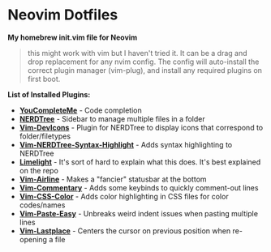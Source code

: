# Neovim Dotfiles
**My homebrew init.vim file for Neovim**
>this might work with vim but I haven't tried it.
It can be a drag and drop replacement for any nvim config. The config will auto-install the correct plugin manager (vim-plug), and install any required plugins on first boot.

**List of Installed Plugins:**
* [**YouCompleteMe**](https://github.com/Valloric/YouCompleteMe) - Code completion
* [**NERDTree**](https://github.com/preservim/nerdtree) - Sidebar to manage multiple files in a folder
* [**Vim-DevIcons**](https://github.com/ryanoasis/vim-devicons) - Plugin for NERDTree to display icons that correspond to folder/filetypes
* [**Vim-NERDTree-Syntax-Highlight**](https://github.com/tiagofumo/vim-nerdtree-syntax-highlight) - Adds syntax highlighting to NERDTree
* [**Limelight**](https://github.com/junegunn/limelight.vim) - It's sort of hard to explain what this does. It's best explained on the repo
* [**Vim-Airline**](https://github.com/bling/vim-airline) - Makes a "fancier" statusbar at the bottom
* [**Vim-Commentary**](https://github.com/tpope/vim-commentary) - Adds some keybinds to quickly comment-out lines
* [**Vim-CSS-Color**](https://github.com/ap/vim-css-color) - Adds color highlighting in CSS files for color codes/names
* [**Vim-Paste-Easy**](https://github.com/roxma/vim-paste-easy) - Unbreaks weird indent issues when pasting multiple lines
* [**Vim-Lastplace**](https://github.com/farmergreg/vim-lastplace) - Centers the cursor on previous position when re-opening a file
